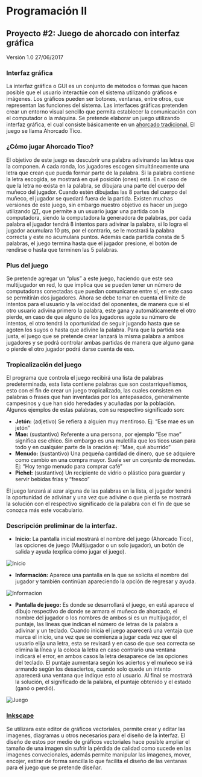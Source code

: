 # Programación II
## Proyecto #2: Juego de ahorcado con interfaz gráfica
Versión 1.0  27/06/2017     
        	
### Interfaz gráfica
La interfaz gráfica o GUI es un conjunto de
métodos o formas que hacen posible que el usuario interactúe con el sistema
utilizando gráficos e imágenes. Los gráficos pueden ser botones, ventanas,
entre otros, que representan las funciones del sistema. Las interfaces gráficas
pretenden crear un entorno visual sencillo que permita establecer la
comunicación con el computador o la máquina. Se pretende elaborar un juego
utilizando interfaz gráfica, el cual consiste básicamente en un [ahorcado tradicional.][blog] El juego se llama Ahorcado Tico.

[blog]:https://es.wikipedia.org/wiki/Ahorcado_(juego)
 
### ¿Cómo jugar Ahorcado Tico?
El objetivo de este juego es descubrir una
palabra adivinando las letras que la componen. A cada ronda, los jugadores
escogen simultáneamente una letra que crean que pueda formar parte de la
palabra. Si la palabra contiene la letra escogida, se mostrará en qué posición
(ones) está. En el caso de que la letra no exista en la palabra, se dibujara
una parte del cuerpo del muñeco del jugador. Cuando estén dibujadas las 8
partes del cuerpo del muñeco, el jugador se quedará fuera de la partida.
Existen muchas versiones de este juego, sin embargo nuestro objetivo es hacer
un juego utilizando [QT][web], que permite a un usuario jugar una partida con la
computadora, siendo la computadora la generadora de palabras, por cada palabra
el jugador tendrá 8 intentos para adivinar la palabra, si lo logra el jugador
acumulara 10 pts, por el contrario, se le mostrará la palabra correcta y este
no acumulara puntos. Además cada partida consta de 5 palabras, el juego termina
hasta que el jugador presione, el botón de rendirse o hasta que terminen las 5
palabras.

[web]: https://www.qt.io/es/
 
### Plus del juego
Se pretende agregar un “plus” a este juego,
haciendo que este sea multijugador en red, lo que implica que se pueden tener
un número de computadoras conectadas que puedan comunicarse entre sí, en este
caso se permitirán dos jugadores. Ahora se debe tomar en cuenta el  límite
de intentos para el usuario y la velocidad del oponentes, de manera que si el
otro usuario adivina primero la palabra, este gana y automáticamente el otro
pierde, en caso de que alguno de los jugadores agote su número de intentos, el
otro tendrá la oportunidad de seguir jugando hasta que se agoten los suyos o
hasta que adivine la palabra. Para que la partida sea justa, el juego que se
pretende crear lanzará la misma palabra a ambos jugadores y se podrá controlar
ambas partidas de manera que alguno gana o pierde el otro jugador podrá darse
cuenta de eso.
 
### Tropicalización del juego
El programa que controla el juego recibirá una
lista de palabras predeterminada, esta lista contiene palabras que son
costarriqueñismos, esto con el fin de crear un juego tropicalizado, las cuales
consisten en palabras o frases que han inventadas por los antepasados, generalmente
campesinos y que han sido heredades y acuñadas por la población. Algunos
ejemplos de estas palabras, con su respectivo significado son:
- **Jetón:** (adjetivo) Se refiera a alguien muy mentiroso. Ej: “Ese mae es un jetón”
- **Mae:** (sustantivo) Referente a una persona, por ejemplo “Ese mae” significa ese chico. Sin embargo es una muletilla que los ticos usan para todo y en cualquier parte de la oración ej: “Mae, qué aburrido”
- **Menudo:** (sustantivo) Una pequeña cantidad de dinero, que se adquiere como cambio en una compra mayor. Suele ser un conjunto de monedas. Ej: “Hoy tengo menudo para comprar café”
- **Pichel:** (sustantivo) Un recipiente de vidrio o plástico para guardar y servir bebidas frías y “fresco”

El juego lanzará al azar alguna de las palabras en la lista, el jugador tendrá la oportunidad de adivinar y una vez que adivine o que pierda se mostrará la solución con el respectivo significado de la palabra con el fin de que se conozca más este vocabulario.


### Descripción preliminar de la interfaz.
 
- **Inicio:** La pantalla inicial mostrará el nombre del juego (Ahorcado Tico), las opciones de juego (Multijugador o un solo jugador), un botón de salida y ayuda (explica cómo jugar el juego).  

![Inicio](http://i.imgur.com/0iHz2tS.png "Pantalla preliminar inicio")

- **Información:** Aparece una pantalla en la que se solicita el nombre del jugador y también continúan apareciendo la opción de regresar y ayuda.

![Informacion](http://i.imgur.com/mHHGJtl.png "Pantalla preliminar informacion")

- **Pantalla de juego:** Es donde se desarrollará el juego, en está aparece el dibujo respectivo de donde se armara el muñeco de ahorcado, el nombre del jugador o los nombres de ambos si es un multijugador, el puntaje, las líneas que indican el número de letras de la palabra a adivinar y un teclado. Cuando inicia el juego aparecerá una ventaja que marca el inicio, una vez que se comienza a jugar cada vez que el usuario elija una letra, esta se revisará y en caso de que sea correcta se elimina la línea y la coloca la letra en caso contrario una ventana indicará el error, en ambos casos la letra desaparece de las opciones del teclado. El puntaje aumentara según los aciertos y el muñeco se irá armando según los desaciertos, cuando solo quede un intento aparecerá una ventana que indique esto al usuario. Al final se mostrará la solución, el significado de la palabra, el puntaje obtenido y el estado (ganó o perdió).

![Juego](http://i.imgur.com/wyhWg8C.png "Pantalla preliminar jugando")

### [Inkscape][sitio]
Se utilizara este editor de gráficos vectoriales, permite crear y editar las imagenes, diagramas u otros necesarios para el diseño de la interfaz. El diseño de estos por medio de gráficos vectoriales hace posible ampliar el tamaño de una imagen sin sufrir la pérdida de calidad como sucede en las imagenes convecionales, además permite manipular las imagenes, mover, encojer, estirar de forma sencilla lo que facilita el diseño de las ventanas para el juego que se pretende diseñar. 

[sitio]: https://inkscape.org/es/
